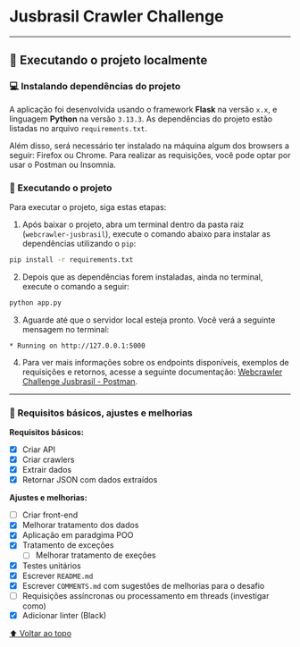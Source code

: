 # Jusbrasil Crawler Challenge

---

## 🚀 Executando o projeto localmente

### 💻 Instalando dependências do projeto

A aplicação foi desenvolvida usando o framework **Flask** na versão `x.x`, e linguagem **Python** na versão ``3.13.3``.
As dependências do projeto estão listadas no arquivo `requirements.txt`.

Além disso, será necessário ter instalado na máquina algum dos browsers a seguir: Firefox ou Chrome.
Para realizar as requisições, você pode optar por usar o Postman ou Insomnia.

### 🤖 Executando o projeto

Para executar o projeto, siga estas etapas:

1. Após baixar o projeto, abra um terminal dentro da pasta raiz (``webcrawler-jusbrasil``), execute o comando
   abaixo para instalar as dependências utilizando o `pip`:

````bash
pip install -r requirements.txt
````

2. Depois que as dependências forem instaladas, ainda no terminal, execute o comando a seguir:

````bash
python app.py
````

3. Aguarde até que o servidor local esteja pronto. Você verá a seguinte mensagem no terminal:

````commandline
* Running on http://127.0.0.1:5000 
````

4. Para ver mais informações sobre os endpoints disponíveis, exemplos de requisições e retornos, acesse a seguinte 
documentação: [Webcrawler Challenge Jusbrasil - Postman](https://documenter.getpostman.com/view/19098148/2s9Xy6qprs).

---

### 🔨 Requisitos básicos, ajustes e melhorias

**Requisitos básicos:**

- [x] Criar API
- [x] Criar crawlers
- [x] Extrair dados
- [x] Retornar JSON com dados extraídos 

**Ajustes e melhorias:**

- [ ] Criar front-end
- [x] Melhorar tratamento dos dados
- [x] Aplicação em paradgima POO
- [x] Tratamento de exceções
  - [ ] Melhorar tratamento de exeções
- [x] Testes unitários
- [x] Escrever ``README.md``
- [x] Escrever ``COMMENTS.md`` com sugestões de melhorias para o desafio
- [ ] Requisições assíncronas ou processamento em threads (investigar como)
- [x] Adicionar linter (Black)

[⬆ Voltar ao topo](#jusbrasil-crawler-challenge)<br>

